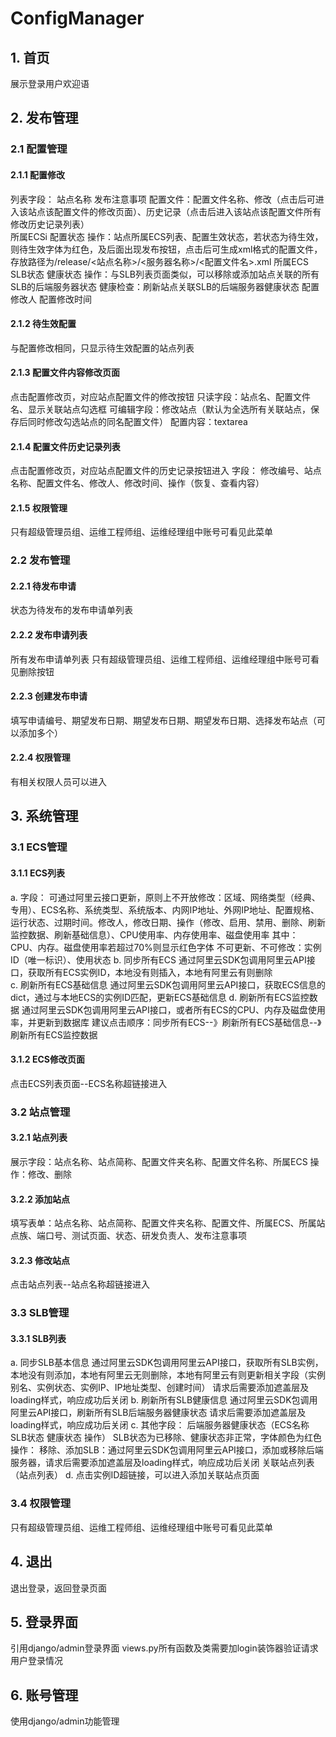 # ConfigManager
## 1. 首页

展示登录用户欢迎语
## 2. 发布管理

### 2.1 配置管理

#### 2.1.1 配置修改

列表字段：
站点名称
发布注意事项
配置文件：配置文件名称、修改（点击后可进入该站点该配置文件的修改页面）、历史记录（点击后进入该站点该配置文件所有修改历史记录列表）   
所属ECSi 配置状态 操作：站点所属ECS列表、配置生效状态，若状态为待生效，则待生效字体为红色，及后面出现发布按钮，点击后可生成xml格式的配置文件，存放路径为/release/<站点名称>/<服务器名称>/<配置文件名>.xml
所属ECS SLB状态 健康状态 操作：与SLB列表页面类似，可以移除或添加站点关联的所有SLB的后端服务器状态
健康检查：刷新站点关联SLB的后端服务器健康状态
配置修改人
配置修改时间
#### 2.1.2 待生效配置

与配置修改相同，只显示待生效配置的站点列表
#### 2.1.3 配置文件内容修改页面

点击配置修改页，对应站点配置文件的修改按钮
只读字段：站点名、配置文件名、显示关联站点勾选框
可编辑字段：修改站点（默认为全选所有关联站点，保存后同时修改勾选站点的同名配置文件）
配置内容：textarea
#### 2.1.4 配置文件历史记录列表

点击配置修改页，对应站点配置文件的历史记录按钮进入
字段：
修改编号、站点名称、配置文件名、修改人、修改时间、操作（恢复、查看内容）
#### 2.1.5 权限管理

只有超级管理员组、运维工程师组、运维经理组中账号可看见此菜单            
### 2.2 发布管理

#### 2.2.1 待发布申请

状态为待发布的发布申请单列表
#### 2.2.2 发布申请列表

所有发布申请单列表
只有超级管理员组、运维工程师组、运维经理组中账号可看见删除按钮
#### 2.2.3 创建发布申请

填写申请编号、期望发布日期、期望发布日期、期望发布日期、选择发布站点（可以添加多个）
#### 2.2.4 权限管理

有相关权限人员可以进入
## 3. 系统管理

### 3.1 ECS管理

#### 3.1.1 ECS列表

a. 字段：
可通过阿里云接口更新，原则上不开放修改：区域、网络类型（经典、专用）、ECS名称、系统类型、系统版本、内网IP地址、外网IP地址、配置规格、运行状态、过期时间。修改人，修改日期、操作（修改、启用、禁用、删除、刷新监控数据、刷新基础信息）、CPU使用率、内存使用率、磁盘使用率
其中：CPU、内存。磁盘使用率若超过70%则显示红色字体
不可更新、不可修改：实例ID（唯一标识）、使用状态
b. 同步所有ECS
通过阿里云SDK包调用阿里云API接口，获取所有ECS实例ID，本地没有则插入，本地有阿里云有则删除                
c. 刷新所有ECS基础信息
通过阿里云SDK包调用阿里云API接口，获取ECS信息的dict，通过与本地ECS的实例ID匹配，更新ECS基础信息
d. 刷新所有ECS监控数据
通过阿里云SDK包调用阿里云API接口，或者所有ECS的CPU、内存及磁盘使用率，并更新到数据库
建议点击顺序：同步所有ECS--》刷新所有ECS基础信息--》刷新所有ECS监控数据
#### 3.1.2 ECS修改页面

点击ECS列表页面--ECS名称超链接进入
### 3.2 站点管理

#### 3.2.1 站点列表

展示字段：站点名称、站点简称、配置文件夹名称、配置文件名称、所属ECS
操作：修改、删除
#### 3.2.2 添加站点

填写表单：站点名称、站点简称、配置文件夹名称、配置文件、所属ECS、所属站点族、端口号、测试页面、状态、研发负责人、发布注意事项
#### 3.2.3 修改站点

点击站点列表--站点名称超链接进入
### 3.3 SLB管理

#### 3.3.1 SLB列表

a. 同步SLB基本信息
通过阿里云SDK包调用阿里云API接口，获取所有SLB实例，本地没有则添加，本地有阿里云无则删除，本地有阿里云有则更新相关字段（实例别名、实例状态、实例IP、IP地址类型、创建时间）
请求后需要添加遮盖层及loading样式，响应成功后关闭
b. 刷新所有SLB健康信息
通过阿里云SDK包调用阿里云API接口，刷新所有SLB后端服务器健康状态
请求后需要添加遮盖层及loading样式，响应成功后关闭
c. 其他字段：
后端服务器健康状态（ECS名称 SLB状态 健康状态 操作）
SLB状态为已移除、健康状态非正常，字体颜色为红色
操作：
移除、添加SLB：通过阿里云SDK包调用阿里云API接口，添加或移除后端服务器，请求后需要添加遮盖层及loading样式，响应成功后关闭
关联站点列表（站点列表）
d. 点击实例ID超链接，可以进入添加关联站点页面
### 3.4 权限管理

只有超级管理员组、运维工程师组、运维经理组中账号可看见此菜单
## 4. 退出

退出登录，返回登录页面
## 5. 登录界面

引用django/admin登录界面
views.py所有函数及类需要加login装饰器验证请求用户登录情况
## 6. 账号管理

使用django/admin功能管理

